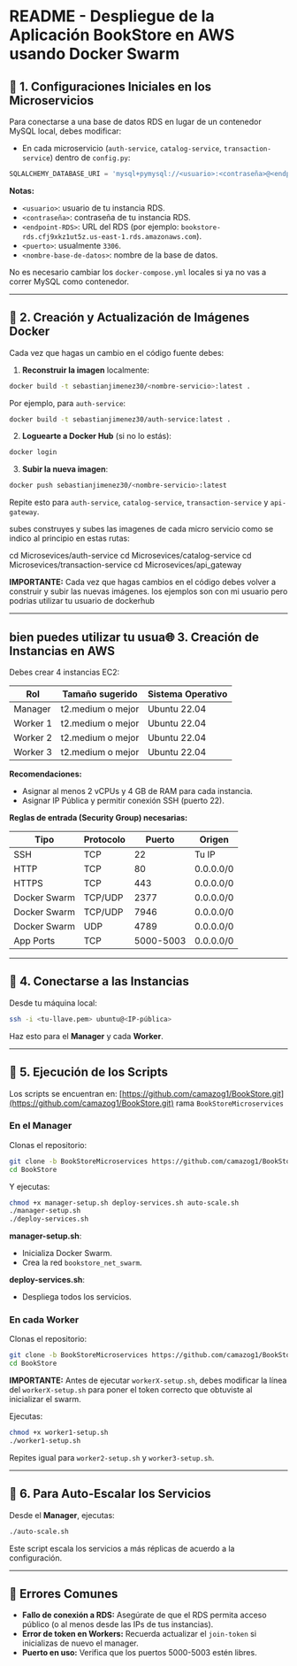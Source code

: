 # README - Despliegue de la Aplicación BookStore en AWS usando Docker Swarm

## 🔖 1. Configuraciones Iniciales en los Microservicios

Para conectarse a una base de datos RDS en lugar de un contenedor MySQL local, debes modificar:

* En cada microservicio (`auth-service`, `catalog-service`, `transaction-service`) dentro de `config.py`:

```python
SQLALCHEMY_DATABASE_URI = 'mysql+pymysql://<usuario>:<contraseña>@<endpoint-RDS>:<puerto>/<nombre-base-de-datos>'
```

**Notas:**

* `<usuario>`: usuario de tu instancia RDS.
* `<contraseña>`: contraseña de tu instancia RDS.
* `<endpoint-RDS>`: URL del RDS (por ejemplo: `bookstore-rds.cfj9xkz1ut5z.us-east-1.rds.amazonaws.com`).
* `<puerto>`: usualmente `3306`.
* `<nombre-base-de-datos>`: nombre de la base de datos.

No es necesario cambiar los `docker-compose.yml` locales si ya no vas a correr MySQL como contenedor.

---

## 🚀 2. Creación y Actualización de Imágenes Docker

Cada vez que hagas un cambio en el código fuente debes:

1. **Reconstruir la imagen** localmente:

```bash
docker build -t sebastianjimenez30/<nombre-servicio>:latest .
```

Por ejemplo, para `auth-service`:

```bash
docker build -t sebastianjimenez30/auth-service:latest .
```

2. **Loguearte a Docker Hub** (si no lo estás):

```bash
docker login
```

3. **Subir la nueva imagen**:

```bash
docker push sebastianjimenez30/<nombre-servicio>:latest
```

Repite esto para `auth-service`, `catalog-service`, `transaction-service` y `api-gateway`.

subes construyes y subes las imagenes de cada micro servicio como se indico al principio en estas rutas:

cd Microsevices/auth-service
cd Microsevices/catalog-service
cd Microsevices/transaction-service
cd Microsevices/api\_gateway

**IMPORTANTE:** Cada vez que hagas cambios en el código debes volver a construir y subir las nuevas imágenes. los ejemplos son con mi usuario pero podrias utilizar tu usuario de dockerhub

---

## bien puedes utilizar tu usua🌐 3. Creación de Instancias en AWS

Debes crear 4 instancias EC2:

| Rol      | Tamaño sugerido   | Sistema Operativo |
| -------- | ----------------- | ----------------- |
| Manager  | t2.medium o mejor | Ubuntu 22.04      |
| Worker 1 | t2.medium o mejor | Ubuntu 22.04      |
| Worker 2 | t2.medium o mejor | Ubuntu 22.04      |
| Worker 3 | t2.medium o mejor | Ubuntu 22.04      |

**Recomendaciones:**

* Asignar al menos 2 vCPUs y 4 GB de RAM para cada instancia.
* Asignar IP Pública y permitir conexión SSH (puerto 22).

**Reglas de entrada (Security Group) necesarias:**

| Tipo         | Protocolo | Puerto    | Origen    |
| ------------ | --------- | --------- | --------- |
| SSH          | TCP       | 22        | Tu IP     |
| HTTP         | TCP       | 80        | 0.0.0.0/0 |
| HTTPS        | TCP       | 443       | 0.0.0.0/0 |
| Docker Swarm | TCP/UDP   | 2377      | 0.0.0.0/0 |
| Docker Swarm | TCP/UDP   | 7946      | 0.0.0.0/0 |
| Docker Swarm | UDP       | 4789      | 0.0.0.0/0 |
| App Ports    | TCP       | 5000-5003 | 0.0.0.0/0 |

---

## 🚄 4. Conectarse a las Instancias

Desde tu máquina local:

```bash
ssh -i <tu-llave.pem> ubuntu@<IP-pública>
```

Haz esto para el **Manager** y cada **Worker**.

---

## 🔧 5. Ejecución de los Scripts

Los scripts se encuentran en:
[https://github.com/camazog1/BookStore.git](https://github.com/camazog1/BookStore.git) rama `BookStoreMicroservices`

### En el Manager

Clonas el repositorio:

```bash
git clone -b BookStoreMicroservices https://github.com/camazog1/BookStore.git
cd BookStore
```



Y ejecutas:

```bash
chmod +x manager-setup.sh deploy-services.sh auto-scale.sh
./manager-setup.sh
./deploy-services.sh
```

**manager-setup.sh**:

* Inicializa Docker Swarm.
* Crea la red `bookstore_net_swarm`.

**deploy-services.sh**:

* Despliega todos los servicios.

### En cada Worker

Clonas el repositorio:

```bash
git clone -b BookStoreMicroservices https://github.com/camazog1/BookStore.git
cd BookStore
```

**IMPORTANTE:** Antes de ejecutar `workerX-setup.sh`, debes modificar la línea del `workerX-setup.sh` para poner el token correcto que obtuviste al inicializar el swarm.

Ejecutas:

```bash
chmod +x worker1-setup.sh
./worker1-setup.sh
```

Repites igual para `worker2-setup.sh` y `worker3-setup.sh`.

---

## 🔄 6. Para Auto-Escalar los Servicios

Desde el **Manager**, ejecutas:

```bash
./auto-scale.sh
```

Este script escala los servicios a más réplicas de acuerdo a la configuración.

---

## 🚫 Errores Comunes

* **Fallo de conexión a RDS:** Asegúrate de que el RDS permita acceso público (o al menos desde las IPs de tus instancias).
* **Error de token en Workers:** Recuerda actualizar el `join-token` si inicializas de nuevo el manager.
* **Puerto en uso:** Verifica que los puertos 5000-5003 estén libres.

